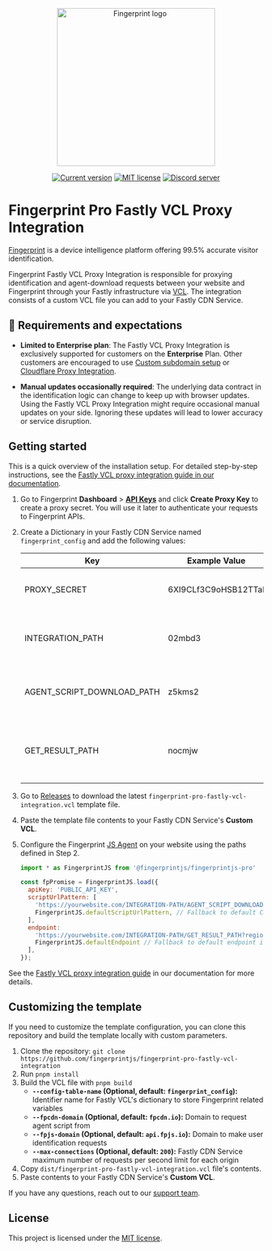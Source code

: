 <p align="center">
  <a href="https://fingerprint.com">
    <picture>
        <source media="(prefers-color-scheme: dark)" srcset="https://fingerprintjs.github.io/home/resources/logo_light.svg" />
        <source media="(prefers-color-scheme: light)" srcset="https://fingerprintjs.github.io/home/resources/logo_dark.svg" />
        <img src="https://fingerprintjs.github.io/home/resources/logo_dark.svg" alt="Fingerprint logo" width="312px" />
   </picture>
  </a>
</p>
<p align="center">
<a href="https://github.com/fingerprintjs/fingerprint-pro-fastly-vcl-integration"><img src="https://img.shields.io/github/v/release/fingerprintjs/fingerprint-pro-fastly-vcl-integration" alt="Current version"></a>
<a href="https://opensource.org/licenses/MIT"><img src="https://img.shields.io/:license-mit-blue.svg" alt="MIT license"></a>
<a href="https://discord.gg/39EpE2neBg"><img src="https://img.shields.io/discord/852099967190433792?style=logo&label=Discord&logo=Discord&logoColor=white" alt="Discord server"></a>
</p>

# Fingerprint Pro Fastly VCL Proxy Integration

[Fingerprint](https://fingerprint.com) is a device intelligence platform offering 99.5% accurate visitor identification.

Fingerprint Fastly VCL Proxy Integration is responsible for proxying identification and agent-download requests between your website and Fingerprint through your Fastly infrastructure via [VCL](https://www.fastly.com/documentation/guides/vcl/using/). The integration consists of a custom VCL file you can add to your Fastly CDN Service.

## 🚧 Requirements and expectations

- **Limited to Enterprise plan**: The Fastly VCL Proxy Integration is exclusively supported for customers on the **Enterprise** Plan. Other customers are encouraged to use [Custom subdomain setup](https://dev.fingerprint.com/docs/custom-subdomain-setup) or [Cloudflare Proxy Integration](https://dev.fingerprint.com/docs/cloudflare-integration).

- **Manual updates occasionally required**: The underlying data contract in the identification logic can change to keep up with browser updates. Using the Fastly VCL Proxy Integration might require occasional manual updates on your side. Ignoring these updates will lead to lower accuracy or service disruption.

## Getting started

This is a quick overview of the installation setup. For detailed step-by-step instructions, see the [Fastly VCL proxy integration guide in our documentation](https://dev.fingerprint.com/docs/fastly-vcl-proxy-integration).

1. Go to Fingerprint **Dashboard** > [**API Keys**](https://dashboard.fingerprint.com/api-keys) and click **Create Proxy Key** to create a proxy secret. You will use it later to authenticate your requests to Fingerprint APIs.
2. Create a Dictionary in your Fastly CDN Service named `fingerprint_config` and add the following values:

   | Key                        | Example Value        | Description                                             |
   | -------------------------- | -------------------- | ------------------------------------------------------- |
   | PROXY_SECRET               | 6XI9CLf3C9oHSB12TTaI | Fingerprint proxy secret generated in Step 1            |
   | INTEGRATION_PATH           | 02mbd3               | Random path prefix for proxy integration endpoints      |
   | AGENT_SCRIPT_DOWNLOAD_PATH | z5kms2               | Random path segment for downloading the JS agent        |
   | GET_RESULT_PATH            | nocmjw               | Random path segment Fingerprint identification requests |

3. Go to [Releases](https://github.com/fingerprintjs/fingerprint-pro-fastly-vcl-integration/releases) to download the latest `fingerprint-pro-fastly-vcl-integration.vcl` template file.
4. Paste the template file contents to your Fastly CDN Service's **Custom VCL**.
5. Configure the Fingerprint [JS Agent](https://dev.fingerprint.com/docs/js-agent) on your website using the paths defined in Step 2.

   ```javascript
   import * as FingerprintJS from '@fingerprintjs/fingerprintjs-pro'

   const fpPromise = FingerprintJS.load({
     apiKey: 'PUBLIC_API_KEY',
     scriptUrlPattern: [
       'https://yourwebsite.com/INTEGRATION-PATH/AGENT_SCRIPT_DOWNLOAD_PATH?apiKey=<apiKey>&version=<version>&loaderVersion=<loaderVersion>',
       FingerprintJS.defaultScriptUrlPattern, // Fallback to default CDN in case of error
     ],
     endpoint:
       'https://yourwebsite.com/INTEGRATION-PATH/GET_RESULT_PATH?region=us',
       FingerprintJS.defaultEndpoint // Fallback to default endpoint in case of error
     ],
   });
   ```

See the [Fastly VCL proxy integration guide](https://dev.fingerprint.com/docs/fastly-vcl-proxy-integration#step-3-configure-the-fingerprint-javascript-agent-on-your-client) in our documentation for more details.

## Customizing the template

If you need to customize the template configuration, you can clone this repository and build the template locally with custom parameters.

1. Clone the repository: `git clone https://github.com/fingerprintjs/fingerprint-pro-fastly-vcl-integration`
2. Run `pnpm install`
3. Build the VCL file with `pnpm build`
   - **`--config-table-name` (Optional, default: `fingerprint_config`):** Identifier name for Fastly VCL's dictionary to store Fingerprint related variables
   - **`--fpcdn-domain` (Optional, default: `fpcdn.io`):** Domain to request agent script from
   - **`--fpjs-domain` (Optional, default: `api.fpjs.io`):** Domain to make user identification requests
   - **`--max-connections` (Optional, default: `200`):** Fastly CDN Service maximum number of requests per second limit for each origin
4. Copy `dist/fingerprint-pro-fastly-vcl-integration.vcl` file's contents.
5. Paste contents to your Fastly CDN Service's **Custom VCL**.

If you have any questions, reach out to our [support team](https://fingerprint.com/support).

## License

This project is licensed under the [MIT license](LICENSE).
